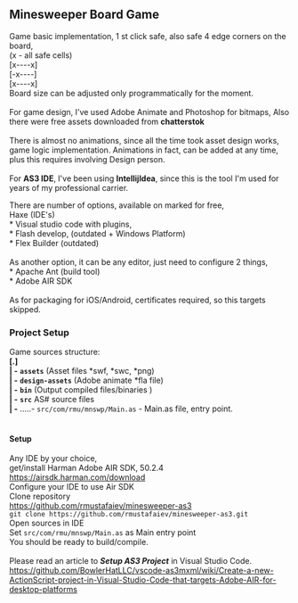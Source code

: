 
## Minesweeper Board Game

Game basic implementation,
1 st click safe,
also safe 4 edge corners on the board, 
<br> (x - all safe cells)
<br>[x----x]
<br>[-x----]
<br>[x----x]
<br>
Board size can be adjusted only programmatically for the
moment.
<br>
<br>
For game design, I've used Adobe Animate and Photoshop for bitmaps,
Also there were free assets downloaded from **chatterstok**
<br><br>
There is almost no animations,
since all the time took asset design works,
game logic implementation.
Animations in fact, can be added at any time,
plus this requires involving Design person.
<br><br>
For **AS3 IDE**, I've been using **IntellijIdea**, since this is the tool 
I'm used for years of my professional carrier.

There are number of options, available on marked for free,
<br>
Haxe (IDE's)
<br>* Visual studio code with plugins,
<br>* Flash develop, (outdated + Windows Platform)
<br>* Flex Builder (outdated)
<br>
<br>
As another option, it can be any editor, just need 
to configure 2 things,
<br>* Apache Ant (build tool)
<br>* Adobe AIR SDK
<br>
<br>
As for packaging for iOS/Android, certificates required, 
so this targets skipped. 

### Project Setup
Game sources structure:
<br>
**[.]**
<br> **| -** **`assets`** (Asset files *swf, *swc, *png)
<br> **| -** **`design-assets`** (Adobe animate *fla file)
<br> **| -** **`bin`** (Output compiled files/binaries )
<br> **| -** **`src`** AS# source files
<br> **| -** .....- `src/com/rmu/mnswp/Main.as` - Main.as file, entry point.
<br>
<br>
#### Setup
Any IDE by your choice,
<br> get/install Harman Adobe AIR SDK, 50.2.4
https://airsdk.harman.com/download
<br>Configure your IDE to use Air SDK
<br>Clone repository
<br>https://github.com/rmustafaiev/minesweeper-as3
<br>`git clone https://github.com/rmustafaiev/minesweeper-as3.git`
<br>Open sources in IDE
<br>Set `src/com/rmu/mnswp/Main.as` as Main entry point
<br>You should be ready to build/compile.
<br>
<br>
Please read an article to **_Setup AS3 Project_**
in Visual Studio Code.
https://github.com/BowlerHatLLC/vscode-as3mxml/wiki/Create-a-new-ActionScript-project-in-Visual-Studio-Code-that-targets-Adobe-AIR-for-desktop-platforms

